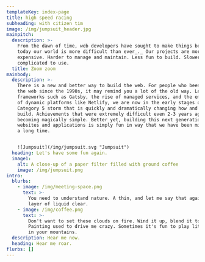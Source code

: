 ```yaml
---
templateKey: index-page
title: high speed racing
subheading: with citizen tim
image: /img/jumpsuit_header.jpg
mainpitch:
  description: >-
    From the dawn of time, web developers have sought to make things better. But
    today our world is more difficult than ever_._ Our projects are more
    expensive. Harder to manage and maintain. Less fun to build. Slower and more
    complicated to use.
  title: Zoom zoom
mainbody:
  description: >-
    There is a new and better way to build the web. For people who been building
    the web since the 1990s, it may remind you a lot of the old way. Led by
    frameworks such as Gatsby, the rise of managed services, and the emergence
    of dynamic platforms like Netlify, we are now in the early stages of a
    Category 5 storm that is quickly and dramatically changing how and what we
    build. Achievements that were extremely difficult even 2-3 years ago are now
    becoming magically simple. Better yet, building this next generation of
    websites and applications is simply fun in way that we have been missing for
    a long time.


    ![Jumpsuit](/img/jumpsuit.svg "Jumpsuit")
  heading: Let's have some fun again.
  image1:
    alt: A close-up of a paper filter filled with ground coffee
    image: /img/jumpsuit.png
intro:
  blurbs:
    - image: /img/meeting-space.png
      text: >-
        You need to understand nature. A thin, and let me say that again, a THIN
        layer of liquid clear. 
    - image: /img/coffee.png
      text: >-
        Don't want to set these clouds on fire. Wind it up, blend it together.
        Painting used to drive me crazy. Sometimes it's fun to play little games
        in your mountains. 
  description: Hear me now.
  heading: Hear me roar.
flurbs: []
---
```


